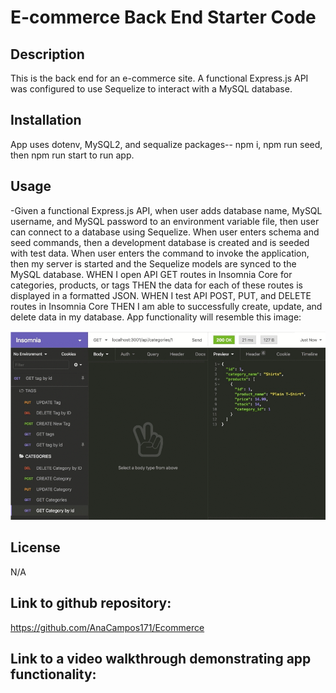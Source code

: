 # E-commerce Back End Starter Code
## Description

This is the back end for an e-commerce site. A functional Express.js API was configured to use Sequelize to interact with a MySQL database.

## Installation

App uses dotenv, MySQL2, and sequalize packages-- npm i, npm run seed, then npm run start to run app.

## Usage
-Given a functional Express.js API, when user adds database name, MySQL username, and MySQL password to an environment variable file, then user can connect to a database using Sequelize.
When user enters schema and seed commands, then a development database is created and is seeded with test data.
When user enters the command to invoke the application, then my server is started and the Sequelize models are synced to the MySQL database.
WHEN I open API GET routes in Insomnia Core for categories, products, or tags
THEN the data for each of these routes is displayed in a formatted JSON.
WHEN I test API POST, PUT, and DELETE routes in Insomnia Core
THEN I am able to successfully create, update, and delete data in my database.
 App functionality will resemble this image:

 ![Alt text](insomnia.png)
 
## License
N/A
## Link to github repository:
https://github.com/AnaCampos171/Ecommerce

## Link to a video walkthrough demonstrating app functionality: 
